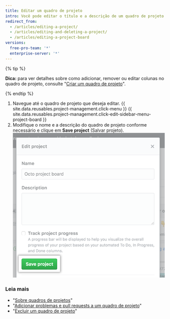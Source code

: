 ```yaml
---
title: Editar um quadro de projeto
intro: Você pode editar o título e a descrição de um quadro de projeto existente.
redirect_from:
  - /articles/editing-a-project/
  - /articles/editing-and-deleting-a-project/
  - /articles/editing-a-project-board
versions:
  free-pro-team: '*'
  enterprise-server: '*'
---
```


{% tip %}

**Dica:** para ver detalhes sobre como adicionar, remover ou editar colunas no quadro de projeto, consulte "[Criar um quadro de projeto](/articles/creating-a-project-board)".

{% endtip %}

1. Navegue até o quadro de projeto que deseja editar.
{{ site.data.reusables.project-management.click-menu }}
{{ site.data.reusables.project-management.click-edit-sidebar-menu-project-board }}
4. Modifique o nome e a descrição do quadro de projeto conforme necessário e clique em **Save project** (Salvar projeto). ![Campos com o nome e a descrição do quadro de projeto e o botão Save project (Salvar projeto)](/assets/images/help/projects/edit-project-board-save-button.png)

### Leia mais

- "[Sobre quadros de projetos](/articles/about-project-boards)"
- "[Adicionar problemas e pull requests a um quadro de projeto](/articles/adding-issues-and-pull-requests-to-a-project-board)"
- "[Excluir um quadro de projeto](/articles/deleting-a-project-board)"
